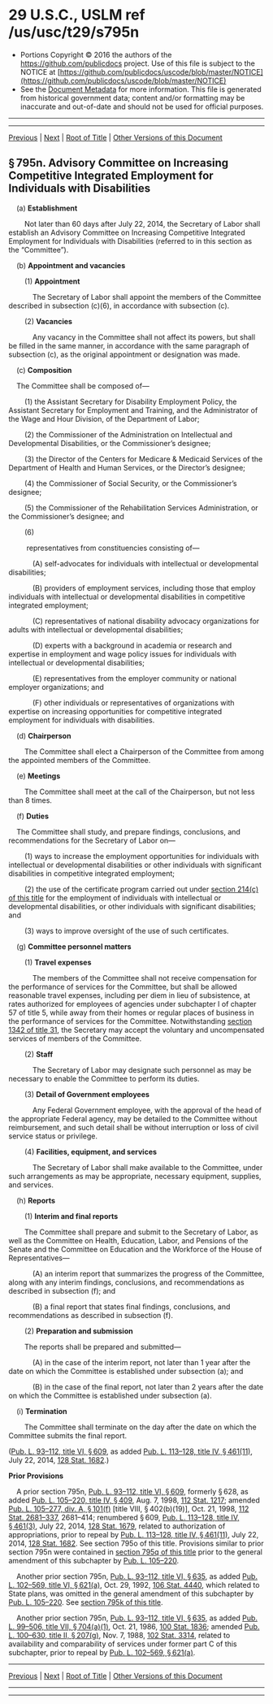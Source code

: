 ---
---

# 29 U.S.C., USLM ref /us/usc/t29/s795n

* Portions Copyright © 2016 the authors of the https://github.com/publicdocs project.
  Use of this file is subject to the NOTICE at [https://github.com/publicdocs/uscode/blob/master/NOTICE](https://github.com/publicdocs/uscode/blob/master/NOTICE)
* See the [Document Metadata](././../../../../..//README.md) for more information.
  This file is generated from historical government data; content and/or formatting may be inaccurate and out-of-date and should not be used for official purposes.

----------
----------

[Previous](./../../../../..//us/usc/t29/ch16/schVI/m__us_usc_t29_s795m.md) | [Next](./../../../../..//us/usc/t29/ch16/schVI/m__us_usc_t29_s795o.md) | [Root of Title](./../../../../../) | [Other Versions of this Document](https://publicdocs.github.io/go/links?ns=uslm&ref=%2Fus%2Fusc%2Ft29%2Fs795n)

## § 795n. Advisory Committee on Increasing Competitive Integrated Employment for Individuals with Disabilities

    (a) __Establishment__ 

        Not later than 60 days after July 22, 2014, the Secretary of Labor shall establish an Advisory Committee on Increasing Competitive Integrated Employment for Individuals with Disabilities (referred to in this section as the “Committee”).

    (b) __Appointment and vacancies__ 

        (1) __Appointment__ 

            The Secretary of Labor shall appoint the members of the Committee described in subsection (c)(6), in accordance with subsection (c).

        (2) __Vacancies__ 

            Any vacancy in the Committee shall not affect its powers, but shall be filled in the same manner, in accordance with the same paragraph of subsection (c), as the original appointment or designation was made.

    (c) __Composition__ 

    The Committee shall be composed of—

        (1) the Assistant Secretary for Disability Employment Policy, the Assistant Secretary for Employment and Training, and the Administrator of the Wage and Hour Division, of the Department of Labor;

        (2) the Commissioner of the Administration on Intellectual and Developmental Disabilities, or the Commissioner’s designee;

        (3) the Director of the Centers for Medicare & Medicaid Services of the Department of Health and Human Services, or the Director’s designee;

        (4) the Commissioner of Social Security, or the Commissioner’s designee;

        (5) the Commissioner of the Rehabilitation Services Administration, or the Commissioner’s designee; and

        (6)

         representatives from constituencies consisting of—

            (A) self-advocates for individuals with intellectual or developmental disabilities;

            (B) providers of employment services, including those that employ individuals with intellectual or developmental disabilities in competitive integrated employment;

            (C) representatives of national disability advocacy organizations for adults with intellectual or developmental disabilities;

            (D) experts with a background in academia or research and expertise in employment and wage policy issues for individuals with intellectual or developmental disabilities;

            (E) representatives from the employer community or national employer organizations; and

            (F) other individuals or representatives of organizations with expertise on increasing opportunities for competitive integrated employment for individuals with disabilities.

    (d) __Chairperson__ 

        The Committee shall elect a Chairperson of the Committee from among the appointed members of the Committee.

    (e) __Meetings__ 

        The Committee shall meet at the call of the Chairperson, but not less than 8 times.

    (f) __Duties__ 

    The Committee shall study, and prepare findings, conclusions, and recommendations for the Secretary of Labor on—

        (1) ways to increase the employment opportunities for individuals with intellectual or developmental disabilities or other individuals with significant disabilities in competitive integrated employment;

        (2) the use of the certificate program carried out under [section 214(c) of this title][/us/usc/t29/s214/c] for the employment of individuals with intellectual or developmental disabilities, or other individuals with significant disabilities; and

        (3) ways to improve oversight of the use of such certificates.

    (g) __Committee personnel matters__ 

        (1) __Travel expenses__ 

            The members of the Committee shall not receive compensation for the performance of services for the Committee, but shall be allowed reasonable travel expenses, including per diem in lieu of subsistence, at rates authorized for employees of agencies under subchapter I of chapter 57 of title 5, while away from their homes or regular places of business in the performance of services for the Committee. Notwithstanding [section 1342 of title 31][/us/usc/t31/s1342], the Secretary may accept the voluntary and uncompensated services of members of the Committee.

        (2) __Staff__ 

            The Secretary of Labor may designate such personnel as may be necessary to enable the Committee to perform its duties.

        (3) __Detail of Government employees__ 

            Any Federal Government employee, with the approval of the head of the appropriate Federal agency, may be detailed to the Committee without reimbursement, and such detail shall be without interruption or loss of civil service status or privilege.

        (4) __Facilities, equipment, and services__ 

            The Secretary of Labor shall make available to the Committee, under such arrangements as may be appropriate, necessary equipment, supplies, and services.

    (h) __Reports__ 

        (1) __Interim and final reports__ 

        The Committee shall prepare and submit to the Secretary of Labor, as well as the Committee on Health, Education, Labor, and Pensions of the Senate and the Committee on Education and the Workforce of the House of Representatives—

            (A) an interim report that summarizes the progress of the Committee, along with any interim findings, conclusions, and recommendations as described in subsection (f); and

            (B) a final report that states final findings, conclusions, and recommendations as described in subsection (f).

        (2) __Preparation and submission__ 

        The reports shall be prepared and submitted—

            (A) in the case of the interim report, not later than 1 year after the date on which the Committee is established under subsection (a); and

            (B) in the case of the final report, not later than 2 years after the date on which the Committee is established under subsection (a).

    (i) __Termination__ 

        The Committee shall terminate on the day after the date on which the Committee submits the final report.

([Pub. L. 93–112, title VI, § 609][/us/pl/93/112/s609], as added [Pub. L. 113–128, title IV, § 461(11)][/us/pl/113/128/s461/11], July 22, 2014, [128 Stat. 1682][/us/stat/128/1682].)

 __Prior Provisions__ 

    A prior section 795n, [Pub. L. 93–112, title VI, § 609][/us/pl/93/112/s609], formerly § 628, as added [Pub. L. 105–220, title IV, § 409][/us/pl/105/220/s409], Aug. 7, 1998, [112 Stat. 1217][/us/stat/112/1217]; amended [Pub. L. 105–277, div. A, § 101(f)][/us/pl/105/277/s101/f] \[title VIII, § 402(b)(19)\], Oct. 21, 1998, [112 Stat. 2681–337][/us/stat/112/2681-337], 2681–414; renumbered § 609, [Pub. L. 113–128, title IV, § 461(3)][/us/pl/113/128/s461/3], July 22, 2014, [128 Stat. 1679][/us/stat/128/1679], related to authorization of appropriations, prior to repeal by [Pub. L. 113–128, title IV, § 461(11)][/us/pl/113/128/s461/11], July 22, 2014, [128 Stat. 1682][/us/stat/128/1682]. See section 795o of this title. Provisions similar to prior section 795n were contained in [section 795q of this title][/us/usc/t29/s795q] prior to the general amendment of this subchapter by [Pub. L. 105–220][/us/pl/105/220].

    Another prior section 795n, [Pub. L. 93–112, title VI, § 635][/us/pl/93/112/s635], as added [Pub. L. 102–569, title VI, § 621(a)][/us/pl/102/569/s621/a], Oct. 29, 1992, [106 Stat. 4440][/us/stat/106/4440], which related to State plans, was omitted in the general amendment of this subchapter by [Pub. L. 105–220][/us/pl/105/220]. See [section 795k of this title][/us/usc/t29/s795k].

    Another prior section 795n, [Pub. L. 93–112, title VI, § 635][/us/pl/93/112/s635], as added [Pub. L. 99–506, title VII, § 704(a)(1)][/us/pl/99/506/s704/a/1], Oct. 21, 1986, [100 Stat. 1836][/us/stat/100/1836]; amended [Pub. L. 100–630, title II, § 207(g)][/us/pl/100/630/s207/g], Nov. 7, 1988, [102 Stat. 3314][/us/stat/102/3314], related to availability and comparability of services under former part C of this subchapter, prior to repeal by [Pub. L. 102–569, § 621(a)][/us/pl/102/569/s621/a].

----------

[Previous](./../../../../..//us/usc/t29/ch16/schVI/m__us_usc_t29_s795m.md) | [Next](./../../../../..//us/usc/t29/ch16/schVI/m__us_usc_t29_s795o.md) | [Root of Title](./../../../../../) | [Other Versions of this Document](https://publicdocs.github.io/go/links?ns=uslm&ref=%2Fus%2Fusc%2Ft29%2Fs795n)

----------
----------

[/us/usc/t29/s214/c]: https://publicdocs.github.io/go/links?ns=uslm&ref=%2Fus%2Fusc%2Ft29%2Fs214%2Fc
[/us/usc/t31/s1342]: https://publicdocs.github.io/go/links?ns=uslm&ref=%2Fus%2Fusc%2Ft31%2Fs1342
[/us/pl/93/112/s609]: https://publicdocs.github.io/go/links?ns=uslm&ref=%2Fus%2Fpl%2F93%2F112%2Fs609
[/us/pl/113/128/s461/11]: https://publicdocs.github.io/go/links?ns=uslm&ref=%2Fus%2Fpl%2F113%2F128%2Fs461%2F11
[/us/stat/128/1682]: https://publicdocs.github.io/go/links?ns=uslm&ref=%2Fus%2Fstat%2F128%2F1682
[/us/pl/93/112/s609]: https://publicdocs.github.io/go/links?ns=uslm&ref=%2Fus%2Fpl%2F93%2F112%2Fs609
[/us/pl/105/220/s409]: https://publicdocs.github.io/go/links?ns=uslm&ref=%2Fus%2Fpl%2F105%2F220%2Fs409
[/us/stat/112/1217]: https://publicdocs.github.io/go/links?ns=uslm&ref=%2Fus%2Fstat%2F112%2F1217
[/us/pl/105/277/s101/f]: https://publicdocs.github.io/go/links?ns=uslm&ref=%2Fus%2Fpl%2F105%2F277%2Fs101%2Ff
[/us/stat/112/2681-337]: https://publicdocs.github.io/go/links?ns=uslm&ref=%2Fus%2Fstat%2F112%2F2681-337
[/us/pl/113/128/s461/3]: https://publicdocs.github.io/go/links?ns=uslm&ref=%2Fus%2Fpl%2F113%2F128%2Fs461%2F3
[/us/stat/128/1679]: https://publicdocs.github.io/go/links?ns=uslm&ref=%2Fus%2Fstat%2F128%2F1679
[/us/pl/113/128/s461/11]: https://publicdocs.github.io/go/links?ns=uslm&ref=%2Fus%2Fpl%2F113%2F128%2Fs461%2F11
[/us/stat/128/1682]: https://publicdocs.github.io/go/links?ns=uslm&ref=%2Fus%2Fstat%2F128%2F1682
[/us/usc/t29/s795q]: https://publicdocs.github.io/go/links?ns=uslm&ref=%2Fus%2Fusc%2Ft29%2Fs795q
[/us/pl/105/220]: https://publicdocs.github.io/go/links?ns=uslm&ref=%2Fus%2Fpl%2F105%2F220
[/us/pl/93/112/s635]: https://publicdocs.github.io/go/links?ns=uslm&ref=%2Fus%2Fpl%2F93%2F112%2Fs635
[/us/pl/102/569/s621/a]: https://publicdocs.github.io/go/links?ns=uslm&ref=%2Fus%2Fpl%2F102%2F569%2Fs621%2Fa
[/us/stat/106/4440]: https://publicdocs.github.io/go/links?ns=uslm&ref=%2Fus%2Fstat%2F106%2F4440
[/us/pl/105/220]: https://publicdocs.github.io/go/links?ns=uslm&ref=%2Fus%2Fpl%2F105%2F220
[/us/usc/t29/s795k]: https://publicdocs.github.io/go/links?ns=uslm&ref=%2Fus%2Fusc%2Ft29%2Fs795k
[/us/pl/93/112/s635]: https://publicdocs.github.io/go/links?ns=uslm&ref=%2Fus%2Fpl%2F93%2F112%2Fs635
[/us/pl/99/506/s704/a/1]: https://publicdocs.github.io/go/links?ns=uslm&ref=%2Fus%2Fpl%2F99%2F506%2Fs704%2Fa%2F1
[/us/stat/100/1836]: https://publicdocs.github.io/go/links?ns=uslm&ref=%2Fus%2Fstat%2F100%2F1836
[/us/pl/100/630/s207/g]: https://publicdocs.github.io/go/links?ns=uslm&ref=%2Fus%2Fpl%2F100%2F630%2Fs207%2Fg
[/us/stat/102/3314]: https://publicdocs.github.io/go/links?ns=uslm&ref=%2Fus%2Fstat%2F102%2F3314
[/us/pl/102/569/s621/a]: https://publicdocs.github.io/go/links?ns=uslm&ref=%2Fus%2Fpl%2F102%2F569%2Fs621%2Fa



